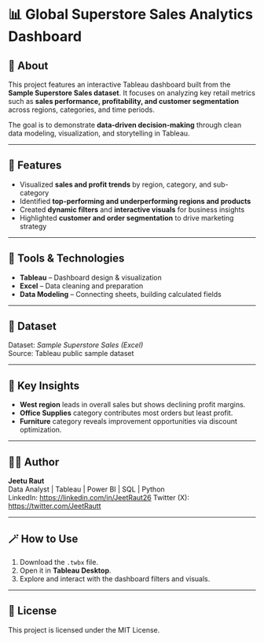 # 📊 Global Superstore Sales Analytics Dashboard

## 🧠 About
This project features an interactive Tableau dashboard built from the **Sample Superstore Sales dataset**. It focuses on analyzing key retail metrics such as **sales performance, profitability, and customer segmentation** across regions, categories, and time periods.  

The goal is to demonstrate **data-driven decision-making** through clean data modeling, visualization, and storytelling in Tableau.

---

## 🚀 Features
- Visualized **sales and profit trends** by region, category, and sub-category  
- Identified **top-performing and underperforming regions and products**  
- Created **dynamic filters** and **interactive visuals** for business insights  
- Highlighted **customer and order segmentation** to drive marketing strategy  

---

## 🧰 Tools & Technologies
- **Tableau** – Dashboard design & visualization  
- **Excel** – Data cleaning and preparation  
- **Data Modeling** – Connecting sheets, building calculated fields  

---

## 📂 Dataset
Dataset: *Sample Superstore Sales (Excel)*  
Source: Tableau public sample dataset  

---

## 🎯 Key Insights
- **West region** leads in overall sales but shows declining profit margins.  
- **Office Supplies** category contributes most orders but least profit.  
- **Furniture** category reveals improvement opportunities via discount optimization.  

---

## 🧑‍💻 Author
**Jeetu Raut**  
Data Analyst | Tableau | Power BI | SQL | Python  
LinkedIn: https://linkedin.com/in/JeetRaut26
Twitter (X): https://twitter.com/JeetRautt

---

## 🪄 How to Use
1. Download the `.twbx` file.  
2. Open it in **Tableau Desktop**.  
3. Explore and interact with the dashboard filters and visuals.  

---

## 📜 License
This project is licensed under the MIT License.

